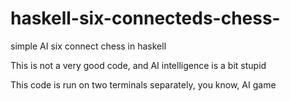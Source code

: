 # haskell-six-connecteds-chess-
simple AI six connect chess in haskell

This is not a very good code, and AI intelligence is a bit stupid

This code is run on two terminals separately, you know, AI game
